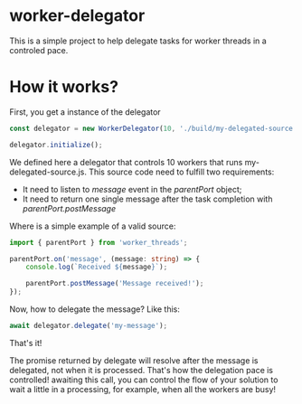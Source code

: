 # worker-delegator

This is a simple project to help delegate tasks for worker threads in a controled pace.

# How it works?

First, you get a instance of the delegator

```TypeScript
const delegator = new WorkerDelegator(10, './build/my-delegated-source.js');

delegator.initialize();
```

We defined here a delegator that controls 10 workers that runs my-delegated-source.js.
This source code need to fulfill two requirements:
* It need to listen to *message* event in the *parentPort* object;
* It need to return one single message after the task completion with *parentPort.postMessage*

Where is a simple example of a valid source:

```TypeScript
import { parentPort } from 'worker_threads';

parentPort.on('message', (message: string) => {
    console.log(`Received ${message}`);

    parentPort.postMessage('Message received!');
});
```

Now, how to delegate the message? Like this:

```TypeScript
await delegator.delegate('my-message');
```

That's it!

The promise returned by delegate will resolve after the message is delegated, not when it is processed. That's how the delegation pace is controlled! awaiting this call, you can control the flow of your solution to wait a little in a processing, for example, when all the workers are busy!
